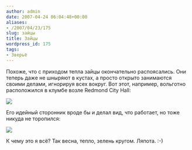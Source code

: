 ```yaml
---
author: admin
date: 2007-04-24 06:04:48+00:00
aliases:
- /2007/04/23/175
slug: зайцы
title: Зайцы
wordpress_id: 175
tags:
- Зверьё
---
```


Похоже, что с приходом тепла зайцы окончательно распоясались. Они теперь даже не шныряют в кустах, а просто открыто занимаются своими делами, игнорируя всех вокруг. Вот этот, например, вольготно расположился в клумбе возле Redmond City Hall:

[![](/2007/04/rabbit1.thumbnail.jpg)](/2007/04/rabbit1.jpg)

Его идейный сторонник вроде бы и делал вид, что работает, но тоже никуда не торопился:

[![](/2007/04/rabbit2.thumbnail.jpg)](/2007/04/rabbit2.jpg)

К чему это я всё? Так весна, тепло, зелень кругом. Ляпота. :-)
